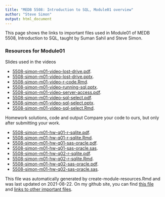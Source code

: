```yaml
---
title: "MEDB 5508: Introduction to SQL, Module01 overview"
author: "Steve Simon"
output: html_document
---
```


<!--This file was first created on 2021-07-28.-->

This page shows the links to important files used in Module01 of MEDB 5508, Introduction to SQL, taught by Suman Sahil and Steve Simon. 

### Resources for Module01

 Slides used in the videos

+ [5508-simon-m01-video-lost-drive.pdf][m01-video-lost-drive.pdf].
+ [5508-simon-m01-video-lost-drive.pptx][m01-video-lost-drive.pptx].
+ [5508-simon-m01-video-r-code.Rmd][m01-video-r-code.Rmd].
+ [5508-simon-m01-video-running-sql.pptx][m01-video-running-sql.pptx].
+ [5508-simon-m01-video-server-access.pdf][m01-video-server-access.pdf].
+ [5508-simon-m01-video-sql-select.pdf][m01-video-sql-select.pdf].
+ [5508-simon-m01-video-sql-select.pptx][m01-video-sql-select.pptx].
+ [5508-simon-m01-video-sql-select.Rmd][m01-video-sql-select.Rmd].

 Homework solutions, code and output
Compare your code to ours, but only after submitting your work.

+ [5508-simon-m01-hw-q01-r-sqlite.pdf][m01-hw-q01-r-sqlite.pdf].
+ [5508-simon-m01-hw-q01-r-sqlite.Rmd][m01-hw-q01-r-sqlite.Rmd].
+ [5508-simon-m01-hw-q01-sas-oracle.pdf][m01-hw-q01-sas-oracle.pdf].
+ [5508-simon-m01-hw-q01-sas-oracle.sas][m01-hw-q01-sas-oracle.sas].
+ [5508-simon-m01-hw-q02-r-sqlite.pdf][m01-hw-q02-r-sqlite.pdf].
+ [5508-simon-m01-hw-q02-r-sqlite.Rmd][m01-hw-q02-r-sqlite.Rmd].
+ [5508-simon-m01-hw-q02-sas-oracle.pdf][m01-hw-q02-sas-oracle.pdf].
+ [5508-simon-m01-hw-q02-sas-oracle.sas][m01-hw-q02-sas-oracle.sas].

This file was automatically generated by create-module-resources.Rmd and was last updated on 2021-08-22. On my github site, you can find [this file][thisf] and [links to other important files][mygit].

<!---my git--->
[thisf]: https://github.com/pmean/introduction-to-sql/blob/master/modules/5508-01-resources.md
[mygit]: https://github.com/pmean/introduction-to-sql/blob/master/README.md

<!---pdf_v--->
[m01-video-lost-drive.pdf]: https://github.com/pmean/introduction-to-sql/blob/master/results/5508-simon-m01-video-lost-drive.pdf
[m01-video-server-access.pdf]: https://github.com/pmean/introduction-to-sql/blob/master/results/5508-simon-m01-video-server-access.pdf
[m01-video-sql-select.pdf]: https://github.com/pmean/introduction-to-sql/blob/master/results/5508-simon-m01-video-sql-select.pdf

<!---ppt_v--->
[m01-video-lost-drive.pptx]: https://github.com/pmean/introduction-to-sql/blob/master/results/5508-simon-m01-video-lost-drive.pptx
[m01-video-running-sql.pptx]: https://github.com/pmean/introduction-to-sql/blob/master/results/5508-simon-m01-video-running-sql.pptx
[m01-video-sql-select.pptx]: https://github.com/pmean/introduction-to-sql/blob/master/results/5508-simon-m01-video-sql-select.pptx

<!---rmd_o--->
[m01-hw-q01-r-sqlite.pdf]: https://github.com/pmean/introduction-to-sql/blob/master/results/5508-simon-m01-hw-q01-r-sqlite.pdf
[m01-hw-q02-r-sqlite.pdf]: https://github.com/pmean/introduction-to-sql/blob/master/results/5508-simon-m01-hw-q02-r-sqlite.pdf

<!---rmd_h--->
[m01-hw-q01-r-sqlite.Rmd]: https://github.com/pmean/introduction-to-sql/blob/master/src/5508-simon-m01-hw-q01-r-sqlite.Rmd
[m01-hw-q02-r-sqlite.Rmd]: https://github.com/pmean/introduction-to-sql/blob/master/src/5508-simon-m01-hw-q02-r-sqlite.Rmd

<!---rmd_v--->
[m01-video-r-code.Rmd]: https://github.com/pmean/introduction-to-sql/blob/master/src/5508-simon-m01-video-r-code.Rmd
[m01-video-sql-select.Rmd]: https://github.com/pmean/introduction-to-sql/blob/master/src/5508-simon-m01-video-sql-select.Rmd

<!---sas_h--->
[m01-hw-q01-sas-oracle.sas]: https://github.com/pmean/introduction-to-sql/blob/master/src/5508-simon-m01-hw-q01-sas-oracle.sas
[m01-hw-q02-sas-oracle.sas]: https://github.com/pmean/introduction-to-sql/blob/master/src/5508-simon-m01-hw-q02-sas-oracle.sas

<!---sas_o--->
[m01-hw-q01-sas-oracle.pdf]: https://github.com/pmean/introduction-to-sql/blob/master/src/5508-simon-m01-hw-q01-sas-oracle.pdf
[m01-hw-q02-sas-oracle.pdf]: https://github.com/pmean/introduction-to-sql/blob/master/src/5508-simon-m01-hw-q02-sas-oracle.pdf
